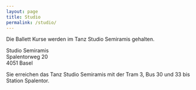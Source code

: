 ```yaml
---
layout: page
title: Studio
permalink: /studio/
---
```


Die Ballett Kurse werden im Tanz Studio Semiramis gehalten.

Studio Semiramis \
Spalentorweg 20 \
4051 Basel

Sie erreichen das Tanz Studio Semiramis mit der Tram 3, Bus 30 und 33 bis Station Spalentor.

